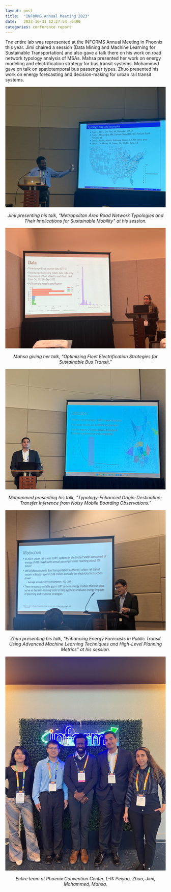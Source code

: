 ```yaml
---
layout: post
title:  "INFORMS Annual Meeting 2023"
date:   2023-10-31 12:27:54 -0400
categories: conference report
---
```

Tne entire lab was represented at the INFORMS Annual Meeting in Phoenix this year. 
Jimi chaired a session (Data Mining and Machine Learning for Sustainable Transportation) and also gave a talk there on his work on road network typology analysis of MSAs.
Mahsa presented her work on energy modeling and electrification strategy for bus transit systems.
Mohammed gave on talk on spatiotemporal bus passenger types.
Zhuo presented his work on energy forecasting and decision-making for urban rail transit systems.

[![jimi](/images/blog/informs-2023-jimi-presenting.jpg)](/images/blog/informs-2023-jimi-presenting.jpg)*<center> Jimi presenting his talk, "Metropolitan Area Road Network Typologies and Their Implications for Sustainable Mobility" at his session.</center>*

[![mahsa](/images/blog/informs-2023-mahsa-presenting.jpg)](/images/blog/informs-2023-mahsa-presenting.jpg)*<center> Mahsa giving her talk, "Optimizing Fleet Electrification Strategies for Sustainable Bus Transit."</center>*

[![mohammed](/images/blog/informs-2023-mohammed-presenting.jpg)](/images/blog/informs-2023-mohammed-presenting.jpg)*<center> Mohammed presenting his talk, "Typology-Enhanced Origin-Destination-Transfer Inference from Noisy Mobile Boarding Observations."</center>*

[![zhuo](/images/blog/informs-2023-zhuo-presenting.jpg)](/images/blog/informs-2023-zhuo-presenting.jpg)*<center> Zhuo presenting his talk, "Enhancing Energy Forecasts in Public Transit Using Advanced Machine Learning Techniques and High-Level Planning Metrics" at his session.</center>*

[![team](/images/blog/informs-2023-team.jpg)](/images/blog/informs-2023-team.jpg)*<center>Entire team at Phoenix Convention Center. L-R: Peiyao, Zhuo, Jimi, Mohammed, Mahsa.</center>*
